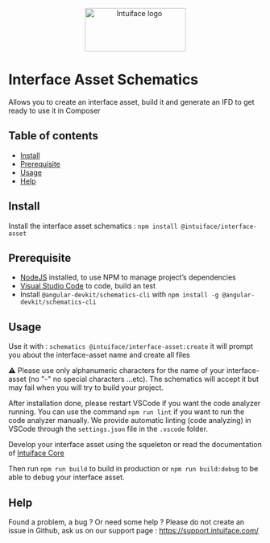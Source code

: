 <p align="center">
  <a href="https://www.intuiface.com//">
    <img src="https://assets-global.website-files.com/6090f790a8effe00c12b39d0/6090f790a8effef0002b3c56_Intuiface%20logo%20animated.gif" alt="Intuiface logo" width="200" height="86">
  </a>
</p>

# Interface Asset Schematics 
Allows you to create an interface asset, build it and generate an IFD to get ready to use it in Composer

## Table of contents

- [Install](#install)
- [Prerequisite](#prerequisite)
- [Usage](#usage)
- [Help](#help)

## Install
Install the interface asset schematics : 
    `npm install @intuiface/interface-asset`
    
## Prerequisite

- [NodeJS](https://nodejs.org/) installed, to use NPM to manage project’s dependencies
- [Visual Studio Code](https://code.visualstudio.com/) to code, build an test
- Install `@angular-devkit/schematics-cli` with `npm install -g @angular-devkit/schematics-cli`

## Usage
Use it with : `schematics @intuiface/interface-asset:create`
    it will prompt you about the interface-asset name and create all files

⚠️ Please use only alphanumeric characters for the name of your interface-asset (no "-" no special characters ...etc). The schematics will accept it but may fail when you will try to build your project.

After installation done, please restart VSCode if you want the code analyzer running. You can use the command `npm run lint` if you want to run the code analyzer manually. We provide automatic linting (code analyzing) in VSCode through the `settings.json` file in the `.vscode` folder.

Develop your interface asset using the squeleton or read the documentation of [Intuiface Core](https://github.com/intuiface/intuiface-cdk/blob/master/libs/core/README.md)

Then run `npm run build` to build in production or `npm run build:debug` to be able to debug your interface asset.

## Help

Found a problem, a bug ? Or need some help ? 
Please do not create an issue in Github, ask us on our support page : https://support.intuiface.com/